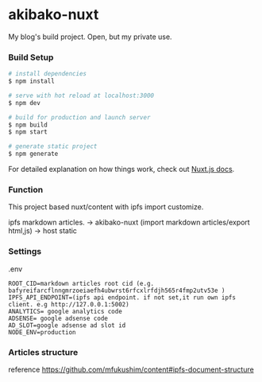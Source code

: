 # akibako-nuxt  
My blog's build project. Open, but my private use.

### Build Setup

```bash
# install dependencies
$ npm install

# serve with hot reload at localhost:3000
$ npm dev

# build for production and launch server
$ npm build
$ npm start

# generate static project
$ npm generate
```

For detailed explanation on how things work, check out [Nuxt.js docs](https://nuxtjs.org).

### Function  
This project based nuxt/content with ipfs import customize.

ipfs markdown articles.
-> akibako-nuxt (import markdown articles/export html,js)
-> host static

### Settings  
.env
```
ROOT_CID=markdown articles root cid (e.g. bafyreifarcflnngmrzoeiaefh4ubwrst6rfcxlrfdjh565r4fmp2utv53e )
IPFS_API_ENDPOINT=(ipfs api endpoint. if not set,it run own ipfs client. e.g http://127.0.0.1:5002)
ANALYTICS= google analytics code
ADSENSE= google adsense code
AD_SLOT=google adsense ad slot id
NODE_ENV=production
```

### Articles structure

reference https://github.com/mfukushim/content#ipfs-document-structure

